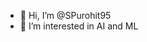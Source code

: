 - 👋 Hi, I’m @SPurohit95
- 👀 I’m interested in AI and ML


<!---
SPurohit95/SPurohit95 is a ✨ special ✨ repository because its `README.md` (this file) appears on your GitHub profile.
You can click the Preview link to take a look at your changes.
--->
